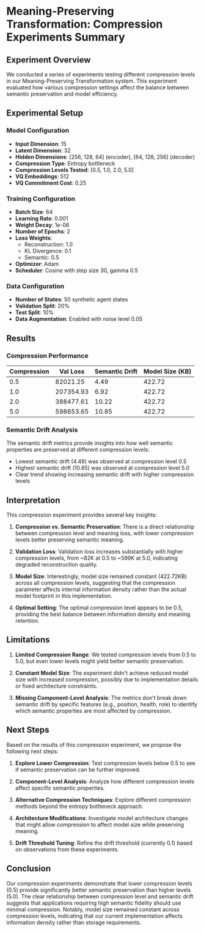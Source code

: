 # Meaning-Preserving Transformation: Compression Experiments Summary

## Experiment Overview

We conducted a series of experiments testing different compression levels in our Meaning-Preserving Transformation system. This experiment evaluated how various compression settings affect the balance between semantic preservation and model efficiency.

## Experimental Setup

### Model Configuration
- **Input Dimension**: 15
- **Latent Dimension**: 32
- **Hidden Dimensions**: [256, 128, 64] (encoder), [64, 128, 256] (decoder)
- **Compression Type**: Entropy bottleneck
- **Compression Levels Tested**: [0.5, 1.0, 2.0, 5.0]
- **VQ Embeddings**: 512
- **VQ Commitment Cost**: 0.25

### Training Configuration
- **Batch Size**: 64
- **Learning Rate**: 0.001
- **Weight Decay**: 1e-06
- **Number of Epochs**: 2
- **Loss Weights**:
  - Reconstruction: 1.0
  - KL Divergence: 0.1
  - Semantic: 0.5
- **Optimizer**: Adam
- **Scheduler**: Cosine with step size 30, gamma 0.5

### Data Configuration
- **Number of States**: 50 synthetic agent states
- **Validation Split**: 20%
- **Test Split**: 10%
- **Data Augmentation**: Enabled with noise level 0.05

## Results

### Compression Performance

| Compression | Val Loss | Semantic Drift | Model Size (KB) |
|-------------|----------|----------------|-----------------|
| 0.5 | 82021.25 | 4.49 | 422.72 |
| 1.0 | 207354.93 | 6.92 | 422.72 |
| 2.0 | 388477.61 | 10.22 | 422.72 |
| 5.0 | 598653.65 | 10.85 | 422.72 |

### Semantic Drift Analysis

The semantic drift metrics provide insights into how well semantic properties are preserved at different compression levels:

- Lowest semantic drift (4.49) was observed at compression level 0.5
- Highest semantic drift (10.85) was observed at compression level 5.0
- Clear trend showing increasing semantic drift with higher compression levels

## Interpretation

This compression experiment provides several key insights:

1. **Compression vs. Semantic Preservation**: There is a direct relationship between compression level and meaning loss, with lower compression levels better preserving semantic meaning.

2. **Validation Loss**: Validation loss increases substantially with higher compression levels, from ~82K at 0.5 to ~599K at 5.0, indicating degraded reconstruction quality.

3. **Model Size**: Interestingly, model size remained constant (422.72KB) across all compression levels, suggesting that the compression parameter affects internal information density rather than the actual model footprint in this implementation.

4. **Optimal Setting**: The optimal compression level appears to be 0.5, providing the best balance between information density and meaning retention.

## Limitations

1. **Limited Compression Range**: We tested compression levels from 0.5 to 5.0, but even lower levels might yield better semantic preservation.

2. **Constant Model Size**: The experiment didn't achieve reduced model size with increased compression, possibly due to implementation details or fixed architecture constraints.

3. **Missing Component-Level Analysis**: The metrics don't break down semantic drift by specific features (e.g., position, health, role) to identify which semantic properties are most affected by compression.

## Next Steps

Based on the results of this compression experiment, we propose the following next steps:

1. **Explore Lower Compression**: Test compression levels below 0.5 to see if semantic preservation can be further improved.

2. **Component-Level Analysis**: Analyze how different compression levels affect specific semantic properties.

3. **Alternative Compression Techniques**: Explore different compression methods beyond the entropy bottleneck approach.

4. **Architecture Modifications**: Investigate model architecture changes that might allow compression to affect model size while preserving meaning.

5. **Drift Threshold Tuning**: Refine the drift threshold (currently 0.1) based on observations from these experiments.

## Conclusion

Our compression experiments demonstrate that lower compression levels (0.5) provide significantly better semantic preservation than higher levels (5.0). The clear relationship between compression level and semantic drift suggests that applications requiring high semantic fidelity should use minimal compression. Notably, model size remained constant across compression levels, indicating that our current implementation affects information density rather than storage requirements. 